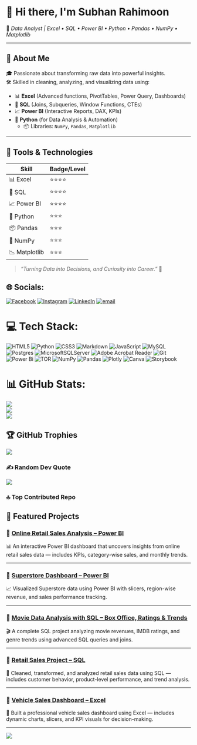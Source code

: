 # 👋 Hi there, I'm **Subhan Rahimoon**  
🎯 *Data Analyst | Excel • SQL • Power BI • Python • Pandas • NumPy • Matplotlib*

---

## 🚀 About Me

🎓 Passionate about transforming raw data into powerful insights.  
🛠 Skilled in cleaning, analyzing, and visualizing data using:

- 📊 **Excel** (Advanced functions, PivotTables, Power Query, Dashboards)  
- 🧠 **SQL** (Joins, Subqueries, Window Functions, CTEs)  
- 📈 **Power BI** (Interactive Reports, DAX, KPIs)  
- 🐍 **Python** (for Data Analysis & Automation)  
  - 📦 Libraries: `NumPy`, `Pandas`, `Matplotlib`

---

## 🔧 Tools & Technologies

| Skill        | Badge/Level |
|--------------|-------------|
| 📊 Excel     | ⭐⭐⭐⭐        |
| 🧠 SQL       | ⭐⭐⭐⭐        |
| 📈 Power BI  | ⭐⭐⭐⭐        |
| 🐍 Python    | ⭐⭐⭐         |
| 📦 Pandas    | ⭐⭐⭐         |
| 🔢 NumPy     | ⭐⭐⭐         |
| 📉 Matplotlib| ⭐⭐⭐         |

> *“Turning Data into Decisions, and Curiosity into Career.”* 🌟

## 🌐 Socials:
[![Facebook](https://img.shields.io/badge/Facebook-%231877F2.svg?logo=Facebook&logoColor=white)](https://facebook.com/https://www.facebook.com/subhan.rahimoon.94) [![Instagram](https://img.shields.io/badge/Instagram-%23E4405F.svg?logo=Instagram&logoColor=white)](https://instagram.com/Subhan) [![LinkedIn](https://img.shields.io/badge/LinkedIn-%230077B5.svg?logo=linkedin&logoColor=white)](https://linkedin.com/in/https://www.linkedin.com/in/subhan-rahimoon-931a35246/) [![email](https://img.shields.io/badge/Email-D14836?logo=gmail&logoColor=white)](mailto:rahimoonsubhan6@gmail.com) 

# 💻 Tech Stack:
![HTML5](https://img.shields.io/badge/html5-%23E34F26.svg?style=for-the-badge&logo=html5&logoColor=white) ![Python](https://img.shields.io/badge/python-3670A0?style=for-the-badge&logo=python&logoColor=ffdd54) ![CSS3](https://img.shields.io/badge/css3-%231572B6.svg?style=for-the-badge&logo=css3&logoColor=white) ![Markdown](https://img.shields.io/badge/markdown-%23000000.svg?style=for-the-badge&logo=markdown&logoColor=white) ![JavaScript](https://img.shields.io/badge/javascript-%23323330.svg?style=for-the-badge&logo=javascript&logoColor=%23F7DF1E) ![MySQL](https://img.shields.io/badge/mysql-4479A1.svg?style=for-the-badge&logo=mysql&logoColor=white) ![Postgres](https://img.shields.io/badge/postgres-%23316192.svg?style=for-the-badge&logo=postgresql&logoColor=white) ![MicrosoftSQLServer](https://img.shields.io/badge/Microsoft%20SQL%20Server-CC2927?style=for-the-badge&logo=microsoft%20sql%20server&logoColor=white) ![Adobe Acrobat Reader](https://img.shields.io/badge/Adobe%20Acrobat%20Reader-EC1C24.svg?style=for-the-badge&logo=Adobe%20Acrobat%20Reader&logoColor=white) ![Git](https://img.shields.io/badge/git-%23F05033.svg?style=for-the-badge&logo=git&logoColor=white) ![Power Bi](https://img.shields.io/badge/power_bi-F2C811?style=for-the-badge&logo=powerbi&logoColor=black) ![TOR](https://img.shields.io/badge/tor-%237E4798.svg?style=for-the-badge&logo=tor-project&logoColor=white) ![NumPy](https://img.shields.io/badge/numpy-%23013243.svg?style=for-the-badge&logo=numpy&logoColor=white) ![Pandas](https://img.shields.io/badge/pandas-%23150458.svg?style=for-the-badge&logo=pandas&logoColor=white) ![Plotly](https://img.shields.io/badge/Plotly-%233F4F75.svg?style=for-the-badge&logo=plotly&logoColor=white) ![Canva](https://img.shields.io/badge/Canva-%2300C4CC.svg?style=for-the-badge&logo=Canva&logoColor=white) ![Storybook](https://img.shields.io/badge/-Storybook-FF4785?style=for-the-badge&logo=storybook&logoColor=white)
# 📊 GitHub Stats:
![](https://github-readme-stats.vercel.app/api?username=Subhan-Rahimoon&theme=merko&hide_border=false&include_all_commits=true&count_private=false)<br/>
![](https://nirzak-streak-stats.vercel.app/?user=Subhan-Rahimoon&theme=merko&hide_border=false)<br/>
![](https://github-readme-stats.vercel.app/api/top-langs/?username=Subhan-Rahimoon&theme=merko&hide_border=false&include_all_commits=true&count_private=false&layout=compact)

## 🏆 GitHub Trophies
![](https://github-profile-trophy.vercel.app/?username=Subhan-Rahimoon&theme=radical&no-frame=false&no-bg=true&margin-w=4)

### ✍️ Random Dev Quote
![](https://quotes-github-readme.vercel.app/api?type=horizontal&theme=radical)

### 🔝 Top Contributed Repo

## 📌 Featured Projects

### 🔹 [Online Retail Sales Analysis – Power BI](https://github.com/Subhan-Rahimoon/Online_Retail_Sales_Analysis)
📊 An interactive Power BI dashboard that uncovers insights from online retail sales data — includes KPIs, category-wise sales, and monthly trends.

---

### 🔹 [Superstore Dashboard – Power BI](https://github.com/Subhan-Rahimoon/Superstore-Dashboard-in-Power-Bi)
📈 Visualized Superstore data using Power BI with slicers, region-wise revenue, and sales performance tracking.

---

### 🔹 [Movie Data Analysis with SQL – Box Office, Ratings & Trends](https://github.com/Subhan-Rahimoon/Movie-Data-Analysis-with-SQL-Box-Office-Ratings-Trends)
🎬 A complete SQL project analyzing movie revenues, IMDB ratings, and genre trends using advanced SQL queries and joins.

---

### 🔹 [Retail Sales Project – SQL](https://github.com/Subhan-Rahimoon/Retail_Sale_SQL_Project)
🛒 Cleaned, transformed, and analyzed retail sales data using SQL — includes customer behavior, product-level performance, and trend analysis.

---

### 🔹 [Vehicle Sales Dashboard – Excel](https://github.com/Subhan-Rahimoon/Excel-full-meaning-full-project)
🚗 Built a professional vehicle sales dashboard using Excel — includes dynamic charts, slicers, and KPI visuals for decision-making.


---
[![](https://visitcount.itsvg.in/api?id=Subhan-Rahimoon&icon=0&color=0)](https://visitcount.itsvg.in)


